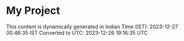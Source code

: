 # My Project

This content is dynamically generated in Indian Time (IST): 2023-12-27 00:46:35 IST
Converted to UTC: 2023-12-26 19:16:35 UTC

